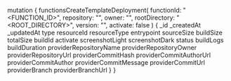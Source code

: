 mutation {
    functionsCreateTemplateDeployment(
        functionId: "<FUNCTION_ID>",
        repository: "<REPOSITORY>",
        owner: "<OWNER>",
        rootDirectory: "<ROOT_DIRECTORY>",
        version: "<VERSION>",
        activate: false
    ) {
        _id
        _createdAt
        _updatedAt
        type
        resourceId
        resourceType
        entrypoint
        sourceSize
        buildSize
        totalSize
        buildId
        activate
        screenshotLight
        screenshotDark
        status
        buildLogs
        buildDuration
        providerRepositoryName
        providerRepositoryOwner
        providerRepositoryUrl
        providerCommitHash
        providerCommitAuthorUrl
        providerCommitAuthor
        providerCommitMessage
        providerCommitUrl
        providerBranch
        providerBranchUrl
    }
}
